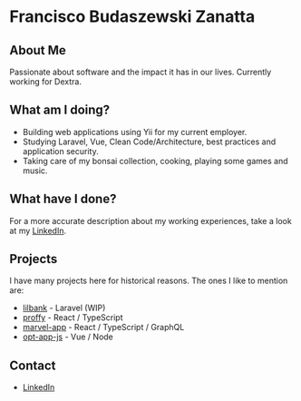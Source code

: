 # Francisco Budaszewski Zanatta

## About Me
Passionate about software and the impact it has in our lives. Currently working for Dextra.

## What am I doing?
* Building web applications using Yii for my current employer.
* Studying Laravel, Vue, Clean Code/Architecture, best practices and application security.
* Taking care of my bonsai collection, cooking, playing some games and music.

## What have I done?
For a more accurate description about my working experiences, take a look at my [LinkedIn](https://www.linkedin.com/in/francisco-budaszewski-zanatta-48ba92123/).

## Projects
I have many projects here for historical reasons. The ones I like to mention are:
* [lilbank](https://github.com/xikaos/lilbank) - Laravel (WIP) 
* [proffy](https://github.com/xikaos/proffy) - React / TypeScript
* [marvel-app](https://github.com/apollographql/apollo/pull/963) - React / TypeScript / GraphQL
* [opt-app-js](https://github.com/xikaos/otp-app-js) - Vue / Node


## Contact
* [LinkedIn](https://www.linkedin.com/in/francisco-budaszewski-zanatta-48ba92123/)
